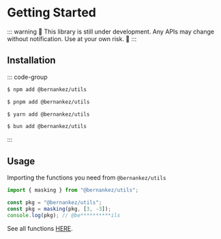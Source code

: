 # Getting Started

::: warning
🚧 This library is still under development. Any APIs may change without notification. Use at your own risk. 🚧
:::

## Installation

::: code-group
```bash [npm]
$ npm add @bernankez/utils
```

```bash [pnpm]
$ pnpm add @bernankez/utils
```

```bash [yarn]
$ yarn add @bernankez/utils
```

```bash [bun]
$ bun add @bernankez/utils
```
:::

## Usage

Importing the functions you need from `@bernankez/utils`

```ts
import { masking } from "@bernankez/utils";

const pkg = "@bernankez/utils";
const pkg = masking(pkg, [3, -3]);
console.log(pkg); // @be**********ils
```

See all functions [HERE](/functions/).